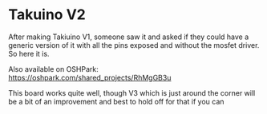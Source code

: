 # Takuino V2

After making Takiuino V1, someone saw it and asked if they could have a generic version of it with all the pins exposed and without the mosfet driver. So here it is.

Also available on OSHPark: https://oshpark.com/shared_projects/RhMgGB3u

This board works quite well, though V3 which is just around the corner will be a bit of an improvement and best to hold off for that if you can
